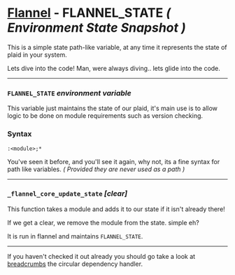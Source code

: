 # [Flannel][readme-md] - FLANNEL_STATE *( Environment State Snapshot )*

This is a simple state path-like variable, at any time it represents the state of plaid in  your system.

Lets dive into the code! Man, were always diving.. lets glide into the code.

---

### `FLANNEL_STATE` *environment variable*

This variable just maintains the state of our plaid, it's main use is to allow logic to be done on module requirements such as version checking.

### Syntax

`:<module>;*`

You've seen it before, and you'll see it again, why not, its a fine syntax for path like variables. *( Provided they are never used as a path )*

---

### `_flannel_core_update_state` *<module> [clear]*

This function takes a module and adds it to our state if it isn't already there!

If we get a clear, we remove the module from the state. simple eh?

It is run in flannel and maintains `FLANNEL_STATE`.

---

If you haven't checked it out already you should go take a look at [breadcrumbs][breadcrumb-md] the circular dependency handler.

[breadcrumb-md]: BREAD_CRUMBS.md "Breadcrum Markdown Page"
[readme-md]: ../README.md "Flannel Readme"